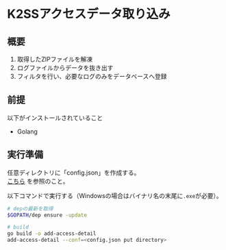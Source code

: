 # K2SSアクセスデータ取り込み

## 概要

1. 取得したZIPファイルを解凍
2. ログファイルからデータを抜き出す
3. フィルタを行い、必要なログのみをデータベースへ登録

## 前提

以下がインストールされていること

- Golang

## 実行準備

任意ディレクトリに「config.json」を作成する。  
[こちら](https://github.com/gotoeveryone/golang "gotoeveryone/golang") を参照のこと。  

以下コマンドで実行する（Windowsの場合はバイナリ名の末尾に`.exe`が必要）。

```sh
# depの最新を取得
$GOPATH/dep ensure -update

# build
go build -o add-access-detail
add-access-detail --conf=<config.json put directory>
```